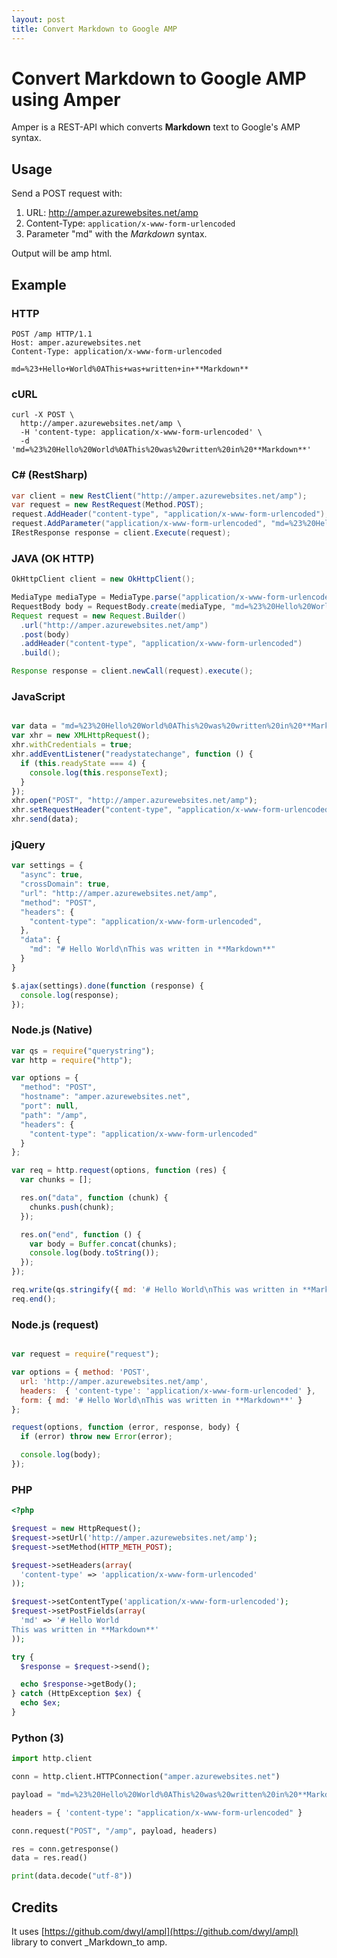 ```yaml
---
layout: post
title: Convert Markdown to Google AMP
---
```

# Convert Markdown to Google AMP using Amper
Amper is a REST-API which converts **Markdown** text to Google's AMP syntax.
## Usage
Send a POST request with:

1. URL: http://amper.azurewebsites.net/amp
2. Content-Type: ````application/x-www-form-urlencoded````
3. Parameter "md" with the _Markdown_ syntax.

Output will be amp html.

## Example

### HTTP

````HTTP
POST /amp HTTP/1.1
Host: amper.azurewebsites.net
Content-Type: application/x-www-form-urlencoded

md=%23+Hello+World%0AThis+was+written+in+**Markdown**
````

### cURL

```` cURL
curl -X POST \
  http://amper.azurewebsites.net/amp \
  -H 'content-type: application/x-www-form-urlencoded' \
  -d 'md=%23%20Hello%20World%0AThis%20was%20written%20in%20**Markdown**'
````

### C# (RestSharp)
```` C#
var client = new RestClient("http://amper.azurewebsites.net/amp");
var request = new RestRequest(Method.POST);
request.AddHeader("content-type", "application/x-www-form-urlencoded");
request.AddParameter("application/x-www-form-urlencoded", "md=%23%20Hello%20World%0AThis%20was%20written%20in%20**Markdown**", ParameterType.RequestBody);
IRestResponse response = client.Execute(request);
````

### JAVA (OK HTTP)

```JAVA
OkHttpClient client = new OkHttpClient();

MediaType mediaType = MediaType.parse("application/x-www-form-urlencoded");
RequestBody body = RequestBody.create(mediaType, "md=%23%20Hello%20World%0AThis%20was%20written%20in%20**Markdown**");
Request request = new Request.Builder()
  .url("http://amper.azurewebsites.net/amp")
  .post(body)
  .addHeader("content-type", "application/x-www-form-urlencoded")
  .build();

Response response = client.newCall(request).execute();
```

### JavaScript
```JavaScript

var data = "md=%23%20Hello%20World%0AThis%20was%20written%20in%20**Markdown**";
var xhr = new XMLHttpRequest();
xhr.withCredentials = true;
xhr.addEventListener("readystatechange", function () {
  if (this.readyState === 4) {
    console.log(this.responseText);
  }
});
xhr.open("POST", "http://amper.azurewebsites.net/amp");
xhr.setRequestHeader("content-type", "application/x-www-form-urlencoded");
xhr.send(data);

```

### jQuery

```JavaScript
var settings = {
  "async": true,
  "crossDomain": true,
  "url": "http://amper.azurewebsites.net/amp",
  "method": "POST",
  "headers": {
    "content-type": "application/x-www-form-urlencoded",
  },
  "data": {
    "md": "# Hello World\nThis was written in **Markdown**"
  }
}

$.ajax(settings).done(function (response) {
  console.log(response);
});

````

### Node.js (Native)

```node.js
var qs = require("querystring");
var http = require("http");

var options = {
  "method": "POST",
  "hostname": "amper.azurewebsites.net",
  "port": null,
  "path": "/amp",
  "headers": {
    "content-type": "application/x-www-form-urlencoded"
  }
};

var req = http.request(options, function (res) {
  var chunks = [];

  res.on("data", function (chunk) {
    chunks.push(chunk);
  });

  res.on("end", function () {
    var body = Buffer.concat(chunks);
    console.log(body.toString());
  });
});

req.write(qs.stringify({ md: '# Hello World\nThis was written in **Markdown**' }));
req.end();

````

### Node.js (request)

```` Node.js

var request = require("request");

var options = { method: 'POST',
  url: 'http://amper.azurewebsites.net/amp',
  headers:  { 'content-type': 'application/x-www-form-urlencoded' },
  form: { md: '# Hello World\nThis was written in **Markdown**' }
};

request(options, function (error, response, body) {
  if (error) throw new Error(error);

  console.log(body);
});


````
### PHP
````PHP
<?php

$request = new HttpRequest();
$request->setUrl('http://amper.azurewebsites.net/amp');
$request->setMethod(HTTP_METH_POST);

$request->setHeaders(array(
  'content-type' => 'application/x-www-form-urlencoded'
));

$request->setContentType('application/x-www-form-urlencoded');
$request->setPostFields(array(
  'md' => '# Hello World
This was written in **Markdown**'
));

try {
  $response = $request->send();

  echo $response->getBody();
} catch (HttpException $ex) {
  echo $ex;
}

````

### Python (3)

````python
import http.client

conn = http.client.HTTPConnection("amper.azurewebsites.net")

payload = "md=%23%20Hello%20World%0AThis%20was%20written%20in%20**Markdown**"

headers = { 'content-type': "application/x-www-form-urlencoded" }

conn.request("POST", "/amp", payload, headers)

res = conn.getresponse()
data = res.read()

print(data.decode("utf-8"))

````


## Credits

It uses [https://github.com/dwyl/ampl](https://github.com/dwyl/ampl) library to convert _Markdown_to amp.
